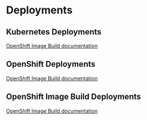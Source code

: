 # Deployments

## Kubernetes Deployments
[OpenShift Image Build documentation](https://bcgov.github.io/gdx-agreements-tracker/guide/GettingStarted/deploy_kubernetes.html)
## OpenShift Deployments
[OpenShift Image Build documentation](https://bcgov.github.io/gdx-agreements-tracker/guide/GettingStarted/deploy_openshift.html)
## OpenShift Image Build Deployments
[OpenShift Image Build documentation](https://bcgov.github.io/gdx-agreements-tracker/guide/GettingStarted/deploy_openshift.html#deploying-image-builds-to-openshift)